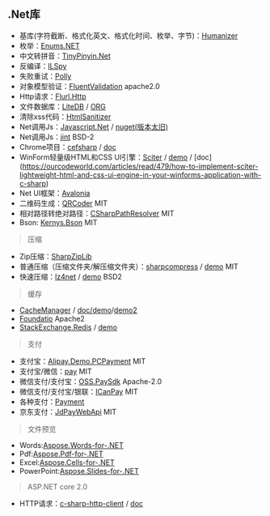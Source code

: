 ## .Net库

- 基库(字符截断、格式化英文、格式化时间、枚举、字节)：[Humanizer](https://github.com/Humanizr/Humanizer)
- 枚举：[Enums.NET](https://github.com/TylerBrinkley/Enums.NET)
- 中文转拼音：[TinyPinyin.Net](https://github.com/hstarorg/TinyPinyin.Net)
- 反编译：[ILSpy](https://github.com/icsharpcode/ILSpy)
- 失败重试：[Polly](https://github.com/App-vNext/Polly)
- 对象模型验证：[FluentValidation](https://github.com/JeremySkinner/FluentValidation) apache2.0
- Http请求：[Flurl.Http](https://www.nuget.org/packages/Flurl.Http/)
- 文件数据库：[LiteDB](https://www.nuget.org/packages/LiteDB/) / [ORG](https://www.litedb.org/)
- 清除xss代码：[HtmlSanitizer](https://github.com/mganss/HtmlSanitizer)
- Net调用Js：[Javascript.Net](https://github.com/JavascriptNet/Javascript.Net) / [nuget(版本太旧)](https://www.nuget.org/packages/Noesis.Javascript/)
- Net调用Js：[jint](https://github.com/sebastienros/jint) BSD-2
- Chrome项目：[cefsharp](https://github.com/cefsharp/cefsharp) / [doc](https://www.codeproject.com/Articles/1058700/Embedding-Chrome-in-your-Csharp-App-using-CefSharp)
- WinForm轻量级HTML和CSS UI引擎：[Sciter](https://github.com/MISoftware/SciterSharp) / [demo](https://www.codeproject.com/Articles/1057199/Sciter-HTML-Csharp-based-desktop-apps-walkthrough) / [doc]
(https://ourcodeworld.com/articles/read/479/how-to-implement-sciter-lightweight-html-and-css-ui-engine-in-your-winforms-application-with-c-sharp)
- Net UI框架：[Avalonia](https://github.com/AvaloniaUI/Avalonia)
- 二维码生成：[QRCoder](https://github.com/codebude/QRCoder) MIT
- 相对路径转绝对路径：[CSharpPathResolver](https://github.com/alexeveritt/CSharpPathResolver) MIT
- Bson: [Kernys.Bson](https://github.com/kernys/Kernys.Bson) MIT


> 压缩

- Zip压缩：[SharpZipLib](https://github.com/icsharpcode/SharpZipLib)
- 普通压缩（压缩文件夹/解压缩文件夹）：[sharpcompress](https://www.nuget.org/packages/SharpCompress/) / [demo](https://github.com/adamhathcock/sharpcompress/blob/master/USAGE.md) MIT
- 快速压缩：[lz4net](https://github.com/MiloszKrajewski/lz4net) / [demo](https://github.com/MiloszKrajewski/lz4net#use-with-streams) BSD2


> 缓存

- [CacheManager](https://github.com/MichaCo/CacheManager) / [doc/demo](http://cachemanager.michaco.net/documentation/CacheManagerGettingStarted)/[demo2](https://github.com/MichaCo/CacheManager/blob/master/samples/CacheManager.Examples/Program.cs#L79)
- [Foundatio](https://github.com/FoundatioFx/Foundatio) Apache2
- [StackExchange.Redis](https://github.com/StackExchange/StackExchange.Redis) / [demo](https://stackexchange.github.io/StackExchange.Redis/Basics)


> 支付

- 支付宝：[Alipay.Demo.PCPayment](https://github.com/stulzq/Alipay.Demo.PCPayment) MIT
- 支付宝/微信：[pay](https://github.com/yansongda/pay) MIT
- 微信支付/支付宝：[OSS.PaySdk](https://github.com/KevinWG/OSS.PaySdk) Apache-2.0
- 微信支付/支付宝/银联：[ICanPay](https://github.com/Varorbc/ICanPay) MIT
- 各种支付：[Payment](https://github.com/Essensoft/Payment)
- 京东支付：[JdPayWebApi](https://github.com/lousaibiao/JdPayWebApi) MIT


> 文件预览

- Words:[Aspose.Words-for-.NET](https://github.com/aspose-words/Aspose.Words-for-.NET)
- Pdf:[Aspose.Pdf-for-.NET](https://github.com/aspose-pdf/Aspose.Pdf-for-.NET)
- Excel:[Aspose.Cells-for-.NET](https://github.com/aspose-cells/Aspose.Cells-for-.NET)
- PowerPoint:[Aspose.Slides-for-.NET](https://github.com/aspose-slides/Aspose.Slides-for-.NET)


> ASP.NET core 2.0
- HTTP请求：[c-sharp-http-client](https://github.com/yaroncon/c-sharp-http-client) / [doc](http://www.codescales.com/)